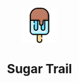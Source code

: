 <p align="center">
  <img src="static/images/summer.png" width="80" alt="Logo" />
  <h1 align="center">Sugar Trail</h1>
</p>